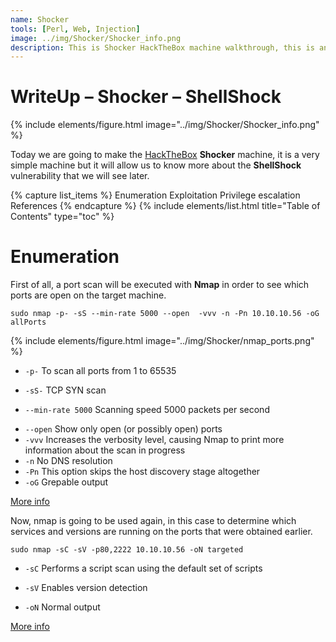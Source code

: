 ```yaml
---
name: Shocker
tools: [Perl, Web, Injection]
image: ../img/Shocker/Shocker_info.png
description: This is Shocker HackTheBox machine walkthrough, this is an easy difficulty linux machine with ip 10.10.10.56.
---
```


# WriteUp – Shocker – ShellShock

{% include elements/figure.html image="../img/Shocker/Shocker_info.png" %}

Today we are going to make the [HackTheBox](https://www.hackthebox.eu/) 
**Shocker** machine, it is a very simple machine but it will allow us 
to know more about the **ShellShock** vulnerability that we will see later.

{% capture list_items %}
Enumeration
Exploitation
Privilege escalation
References
{% endcapture %}
{% include elements/list.html title="Table of Contents" type="toc" %}

# Enumeration

First of all, a port scan will be executed with **Nmap** in order to see which 
ports are open on the target machine.

```
sudo nmap -p- -sS --min-rate 5000 --open  -vvv -n -Pn 10.10.10.56 -oG allPorts
```
{% include elements/figure.html image="../img/Shocker/nmap_ports.png" %}

* `-p-` To scan all ports from 1 to 65535
- `-sS-` TCP SYN scan 
+ `--min-rate 5000` Scanning speed 5000 packets per second
- `--open` Show only open (or possibly open) ports
- `-vvv` Increases the verbosity level, causing Nmap to print more information about the scan in progress
- `-n` No DNS resolution
- `-Pn` This option skips the host discovery stage altogether 
- `-oG` Grepable output


[More info](https://explainshell.com/explain?cmd=sudo+nmap+-p-+-sS+--min-rate+5000+--open++-vvv+-n+-Pn+10.10.10.56+-oG+allPorts)

Now, nmap is going to be used again, in this case to determine which services 
and versions are running on the ports that were obtained earlier.

```
sudo nmap -sC -sV -p80,2222 10.10.10.56 -oN targeted
```


* `-sC` Performs a script scan using the default set of scripts
- `-sV` Enables version detection
+ `-oN` Normal output

[More info](https://explainshell.com/explain?cmd=sudo+nmap+-sC+-sV+-p80%2C2222+10.10.10.56+-oN+targeted)
